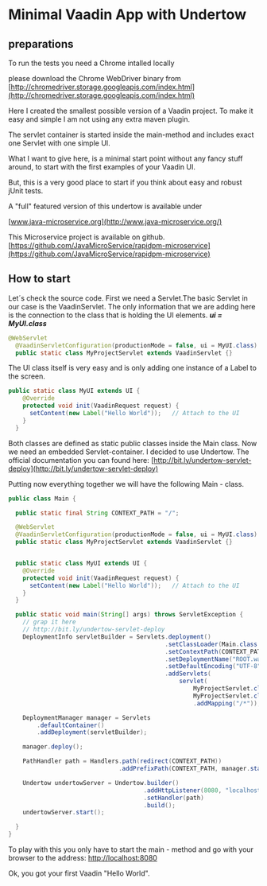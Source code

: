 # Minimal Vaadin App with Undertow


## preparations
To run the tests you need a Chrome intalled locally

please download the Chrome WebDriver binary 
from [http://chromedriver.storage.googleapis.com/index.html](http://chromedriver.storage.googleapis.com/index.html)







Here I created the smallest possible version of a Vaadin project.
To make it easy and simple I am not using any extra maven plugin.

The servlet container is started inside the main-method and
includes exact one Servlet with one simple UI.

What I want to give here, is a minimal start point 
without any fancy stuff around, to start with the 
first examples of your Vaadin UI.

But, this is a very good place to start if you think about 
easy and robust jUnit tests. 

A "full" featured version of this undertow
is available under

[www.java-microservice.org](http://www.java-microservice.org/)

This Microservice project is available on github.
[https://github.com/JavaMicroService/rapidpm-microservice](https://github.com/JavaMicroService/rapidpm-microservice)


## How to start

Let´s check the source code. First we need a Servlet.The basic Servlet in 
our case is the VaadinServlet. The only information that we are adding 
here is the connection to the class that is holding the UI elements.
***ui = MyUI.class***

```java
@WebServlet
  @VaadinServletConfiguration(productionMode = false, ui = MyUI.class)
  public static class MyProjectServlet extends VaadinServlet {}
```

The UI class itself is very easy and is only adding one instance of a Label to the 
screen. 

```java
public static class MyUI extends UI {
    @Override
    protected void init(VaadinRequest request) {
      setContent(new Label("Hello World"));   // Attach to the UI
    }
  }
```

Both classes are defined as static public classes inside the Main class.
Now we need an embedded Servlet-container. I decided to use Undertow.
The official  documentation you can found 
here: [http://bit.ly/undertow-servlet-deploy](http://bit.ly/undertow-servlet-deploy)

Putting now everything together we will have the following Main - class.


```java
public class Main {

  public static final String CONTEXT_PATH = "/";

  @WebServlet
  @VaadinServletConfiguration(productionMode = false, ui = MyUI.class)
  public static class MyProjectServlet extends VaadinServlet {}


  public static class MyUI extends UI {
    @Override
    protected void init(VaadinRequest request) {
      setContent(new Label("Hello World"));   // Attach to the UI
    }
  }

  public static void main(String[] args) throws ServletException {
    // grap it here
    // http://bit.ly/undertow-servlet-deploy
    DeploymentInfo servletBuilder = Servlets.deployment()
                                            .setClassLoader(Main.class.getClassLoader())
                                            .setContextPath(CONTEXT_PATH)
                                            .setDeploymentName("ROOT.war")
                                            .setDefaultEncoding("UTF-8")
                                            .addServlets(
                                                servlet(
                                                    MyProjectServlet.class.getSimpleName(),
                                                    MyProjectServlet.class)
                                                    .addMapping("/*"));

    DeploymentManager manager = Servlets
        .defaultContainer()
        .addDeployment(servletBuilder);

    manager.deploy();

    PathHandler path = Handlers.path(redirect(CONTEXT_PATH))
                               .addPrefixPath(CONTEXT_PATH, manager.start());

    Undertow undertowServer = Undertow.builder()
                                      .addHttpListener(8080, "localhost")
                                      .setHandler(path)
                                      .build();
    undertowServer.start();

  }
}
```

To play with this you only have to start the main - method and 
go with your browser to the address: [http://localhost:8080](http://localhost:8080)

Ok, you got your first Vaadin "Hello World".

